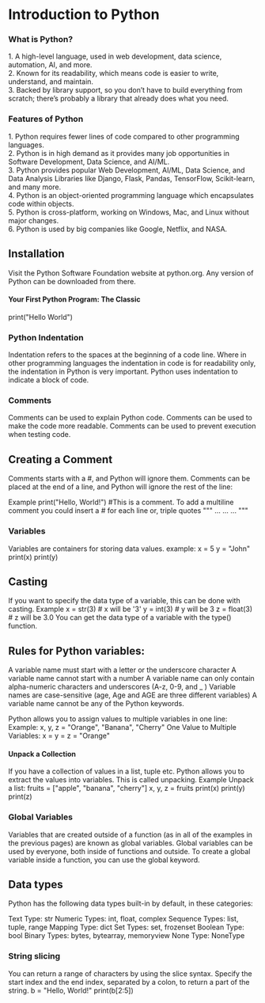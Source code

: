 <h1> Introduction to Python </h1>
<h3>What is Python?</h3>
1. A high-level language, used in web development, data science, automation, AI, and more.<br>
2. Known for its readability, which means code is easier to write, understand, and maintain.<br>
3. Backed by library support, so you don’t have to build everything from scratch; there’s probably a library that already does what you need.<br>

<h3>Features of Python</h3>
1. Python requires fewer lines of code compared to other programming languages.<br>
2. Python is in high demand as it provides many job opportunities in Software Development, Data Science, and AI/ML.<br>
3. Python provides popular Web Development, AI/ML, Data Science, and Data Analysis Libraries like Django, Flask, Pandas, TensorFlow, Scikit-learn, and many more.<br>
4. Python is an object-oriented programming language which encapsulates code within objects.<br>
5. Python is cross-platform, working on Windows, Mac, and Linux without major changes.<br>
6. Python is used by big companies like Google, Netflix, and NASA.<br>
<h2> Installation </h2>
Visit the Python Software Foundation website at python.org. Any version of Python can be downloaded from there.<br>

<h4>Your First Python Program: The Classic</h4>
print("Hello World")<br>

<h3>Python Indentation</h3>
Indentation refers to the spaces at the beginning of a code line.
Where in other programming languages the indentation in code is for readability only, the indentation in Python is very important.
Python uses indentation to indicate a block of code.

<h3>Comments</h3>
Comments can be used to explain Python code.
Comments can be used to make the code more readable.
Comments can be used to prevent execution when testing code.
<h2>Creating a Comment</h2>
Comments starts with a #, and Python will ignore them.
Comments can be placed at the end of a line, and Python will ignore the rest of the line:

Example
print("Hello, World!") #This is a comment.
To add a multiline comment you could insert a # for each line or,
triple quotes """ ...
                  ...
                  ... """

<h3>Variables</h3>
Variables are containers for storing data values.
example: 
x = 5
y = "John"
print(x)
print(y)

<h2>Casting</h2>
If you want to specify the data type of a variable, this can be done with casting.
Example
x = str(3)    # x will be '3'
y = int(3)    # y will be 3
z = float(3)  # z will be 3.0
You can get the data type of a variable with the type() function.

<h2>Rules for Python variables:</h2>
A variable name must start with a letter or the underscore character
A variable name cannot start with a number
A variable name can only contain alpha-numeric characters and underscores (A-z, 0-9, and _ )
Variable names are case-sensitive (age, Age and AGE are three different variables)
A variable name cannot be any of the Python keywords.

Python allows you to assign values to multiple variables in one line:
Example: 
x, y, z = "Orange", "Banana", "Cherry"
One Value to Multiple Variables: x = y = z = "Orange"

<h4>Unpack a Collection</h4>
If you have a collection of values in a list, tuple etc. Python allows you to extract the values into variables. This is called unpacking.
Example
Unpack a list:
fruits = ["apple", "banana", "cherry"]
x, y, z = fruits
print(x)
print(y)
print(z)

<h3>Global Variables</h3>
Variables that are created outside of a function (as in all of the examples in the previous pages) are known as global variables.
Global variables can be used by everyone, both inside of functions and outside.
To create a global variable inside a function, you can use the global keyword.

<h2>Data types</h2>
Python has the following data types built-in by default, in these categories:

Text Type:	str
Numeric Types:	int, float, complex
Sequence Types:	list, tuple, range
Mapping Type:	dict
Set Types:	set, frozenset
Boolean Type:	bool
Binary Types:	bytes, bytearray, memoryview
None Type:	NoneType

<h3>String slicing</h3>

You can return a range of characters by using the slice syntax.
Specify the start index and the end index, separated by a colon, to return a part of the string.
b = "Hello, World!"
print(b[2:5])
